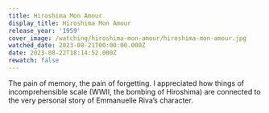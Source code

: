 ```yaml
---
title: Hiroshima Mon Amour
display_title: Hiroshima Mon Amour
release_year: '1959'
cover_image: /watching/hiroshima-mon-amour/hiroshima-mon-amour.jpg
watched_date: 2023-08-21T00:00:00.000Z
date: 2023-08-22T18:14:52.000Z
rewatch: false
---
```

The pain of memory, the pain of forgetting. I appreciated how things of incomprehensible scale (WWII, the bombing of Hiroshima) are connected to the very personal story of Emmanuelle Riva’s character.
